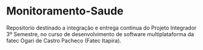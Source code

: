 # Monitoramento-Saude
Repositorio destinado a integração e entrega continua do Projeto Integrador 3º Semestre, no curso de desenvolvimento de software multiplataforma da fatec Ogari de Castro Pacheco (Fatec Itapira).
